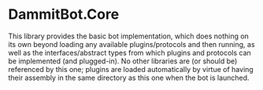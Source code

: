 # DammitBot.Core

This library provides the basic bot implementation, which does nothing on its own beyond loading any
available plugins/protocols and then running, as well as the interfaces/abstract types from which plugins
and protocols can be implemented (and plugged-in).  No other libraries are (or should be) referenced by
this one; plugins are loaded automatically by virtue of having their assembly in the same directory as
this one when the bot is launched.